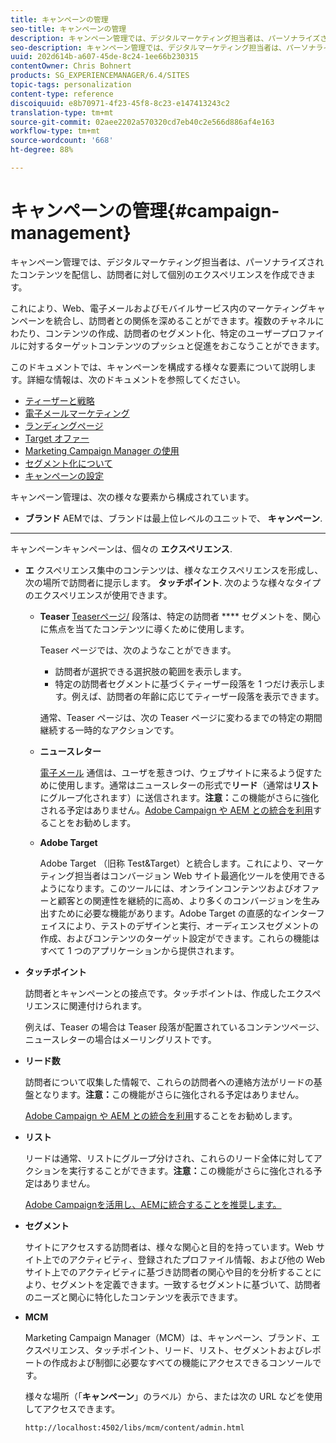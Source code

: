 ```yaml
---
title: キャンペーンの管理
seo-title: キャンペーンの管理
description: キャンペーン管理では、デジタルマーケティング担当者は、パーソナライズされたコンテンツを配信し、訪問者に対して個別のエクスペリエンスを作成できます。これにより、Web、電子メールおよびモバイルサービス内のマーケティングキャンペーンを統合し、訪問者との関係を深めることができます。
seo-description: キャンペーン管理では、デジタルマーケティング担当者は、パーソナライズされたコンテンツを配信し、訪問者に対して個別のエクスペリエンスを作成できます。これにより、Web、電子メールおよびモバイルサービス内のマーケティングキャンペーンを統合し、訪問者との関係を深めることができます。
uuid: 202d614b-a607-45de-8c24-1ee66b230315
contentOwner: Chris Bohnert
products: SG_EXPERIENCEMANAGER/6.4/SITES
topic-tags: personalization
content-type: reference
discoiquuid: e8b70971-4f23-45f8-8c23-e147413243c2
translation-type: tm+mt
source-git-commit: 02aee2202a570320cd7eb40c2e566d886af4e163
workflow-type: tm+mt
source-wordcount: '668'
ht-degree: 88%

---
```



# キャンペーンの管理{#campaign-management}

キャンペーン管理では、デジタルマーケティング担当者は、パーソナライズされたコンテンツを配信し、訪問者に対して個別のエクスペリエンスを作成できます。

これにより、Web、電子メールおよびモバイルサービス内のマーケティングキャンペーンを統合し、訪問者との関係を深めることができます。複数のチャネルにわたり、コンテンツの作成、訪問者のセグメント化、特定のユーザープロファイルに対するターゲットコンテンツのプッシュと促進をおこなうことができます。

このドキュメントでは、キャンペーンを構成する様々な要素について説明します。詳細な情報は、次のドキュメントを参照してください。

* [ティーザーと戦略](/help/sites-classic-ui-authoring/classic-personalization-campaigns-teasers-strategy.md)
* [電子メールマーケティング](/help/sites-classic-ui-authoring/classic-personalization-campaigns-email.md)
* [ランディングページ](/help/sites-classic-ui-authoring/classic-personalization-campaigns-landingpage.md)
* [Target オファー](/help/sites-classic-ui-authoring/classic-personalization-campaigns-target-offers.md)
* [Marketing Campaign Manager の使用](/help/sites-classic-ui-authoring/classic-personalization-campaigns-mktg-manager.md)
* [セグメント化について](/help/sites-classic-ui-authoring/classic-personalization-campaigns-segmentation.md)
* [キャンペーンの設定](/help/sites-classic-ui-authoring/classic-personalization-campaigns-setting-up-your.md)

キャンペーン管理は、次の様々な要素から構成されています。

* **ブランド**
AEMでは、ブランドは最上位レベルのユニットで、 
**キャンペーン**.

* ****
キャンペーンキャンペーンは、個々の 
**エクスペリエンス**.

* **エ**
クスペリエンス集中のコンテンツは、様々なエクスペリエンスを形成し、次の場所で訪問者に提示します。 
**タッチポイント**. 次のような様々なタイプのエクスペリエンスが使用できます。

   * **Teaser**
      [Teaserページ/](#teasers) 段落は、特定の訪問者 **** セグメントを、関心に焦点を当てたコンテンツに導くために使用します。

      Teaser ページでは、次のようなことができます。

      * 訪問者が選択できる選択肢の範囲を表示します。
      * 特定の訪問者セグメントに基づくティーザー段落を 1 つだけ表示します。例えば、訪問者の年齢に応じてティーザー段落を表示できます。

      通常、Teaser ページは、次の Teaser ページに変わるまでの特定の期間継続する一時的なアクションです。

   * **ニュースレター**

      [電子メール](#emailmarketing) 通信は、ユーザを惹きつけ、ウェブサイトに来るよう促すために使用します。通常はニュースレターの形式で&#x200B;**リード**（通常は&#x200B;**リスト**&#x200B;にグループ化されます）に送信されます。**注意：**&#x200B;この機能がさらに強化される予定はありません。[Adobe Campaign や AEM との統合を利用](/help/sites-administering/campaign.md)することをお勧めします。

   * **Adobe Target**

       Adobe Target （旧称 Test&amp;Target）と統合します。これにより、マーケティング担当者はコンバージョン Web サイト最適化ツールを使用できるようになります。このツールには、オンラインコンテンツおよびオファーと顧客との関連性を継続的に高め、より多くのコンバージョンを生み出すために必要な機能があります。Adobe Target の直感的なインターフェイスにより、テストのデザインと実行、オーディエンスセグメントの作成、およびコンテンツのターゲット設定ができます。これらの機能はすべて 1 つのアプリケーションから提供されます。


* **タッチポイント**

   訪問者とキャンペーンとの接点です。タッチポイントは、作成したエクスペリエンスに関連付けられます。

   例えば、Teaser の場合は Teaser 段落が配置されているコンテンツページ、ニュースレターの場合はメーリングリストです。

* **リード数**

   訪問者について収集した情報で、これらの訪問者への連絡方法がリードの基盤となります。**注意：**&#x200B;この機能がさらに強化される予定はありません。

   [Adobe Campaign や AEM との統合を利用](/help/sites-administering/campaign.md)することをお勧めします。

* **リスト**

   リードは通常、リストにグループ分けされ、これらのリード全体に対してアクションを実行することができます。**注意：**&#x200B;この機能がさらに強化される予定はありません。

   [Adobe Campaignを活用し、AEMに統合することを推奨します。](/help/sites-administering/campaign.md)

* **セグメント**

   サイトにアクセスする訪問者は、様々な関心と目的を持っています。Web サイト上でのアクティビティ、登録されたプロファイル情報、および他の Web サイト上でのアクティビティに基づき訪問者の関心や目的を分析することにより、セグメントを定義できます。一致するセグメントに基づいて、訪問者のニーズと関心に特化したコンテンツを表示できます。

* **MCM**

   Marketing Campaign Manager（MCM）は、キャンペーン、ブランド、エクスペリエンス、タッチポイント、リード、リスト、セグメントおよびレポートの作成および制御に必要なすべての機能にアクセスできるコンソールです。

   様々な場所（「**キャンペーン**」のラベル）から、または次の URL などを使用してアクセスできます。

   `http://localhost:4502/libs/mcm/content/admin.html`

